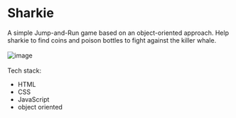 # Sharkie

A simple Jump-and-Run game based on an object-oriented approach. Help sharkie to find coins and poison bottles to fight against the killer whale.
<br>
<br>
![image](https://github.com/mikemeyer186/sharkie/assets/112903209/9bd669d3-8e69-4401-b206-cfb55ffe61f4)
<br>
<br>
Tech stack:
- HTML
- CSS
- JavaScript
- object oriented
